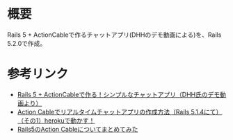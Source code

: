 # 概要
Rails 5 + ActionCableで作るチャットアプリ(DHHのデモ動画による)を、Rails 5.2.0で作成。

# 参考リンク
- [Rails 5 + ActionCableで作る！シンプルなチャットアプリ（DHH氏のデモ動画より）](https://qiita.com/jnchito/items/aec75fab42804287d71b)
- [Action Cableでリアルタイムチャットアプリの作成方法（Rails 5.1.4にて）（その1）herokuで動かす！](https://qiita.com/Hijiri-K/items/c3774c72a2cb68e1a720)
- [Rails5のAction Cableについてまとめてみた](https://qiita.com/yokoto/items/fb1e66844b70f52682dd)
 
